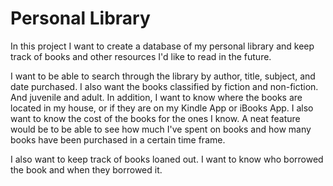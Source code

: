 # Personal Library

In this project I want to create a database of my personal library and keep track of books and other resources I'd like to read in the future.

I want to be able to search through the library by author, title, subject, and date purchased.
I also want the books classified by fiction and non-fiction. And juvenile and adult.
In addition, I want to know where the books are located in my house, or if they are on my Kindle App or iBooks App.
I also want to know the cost of the books for the ones I know. A neat feature would be to be able to see how much I've spent on books and how many books have been purchased in a certain time frame.

I also want to keep track of books loaned out. I want to know who borrowed the book and when they borrowed it.
